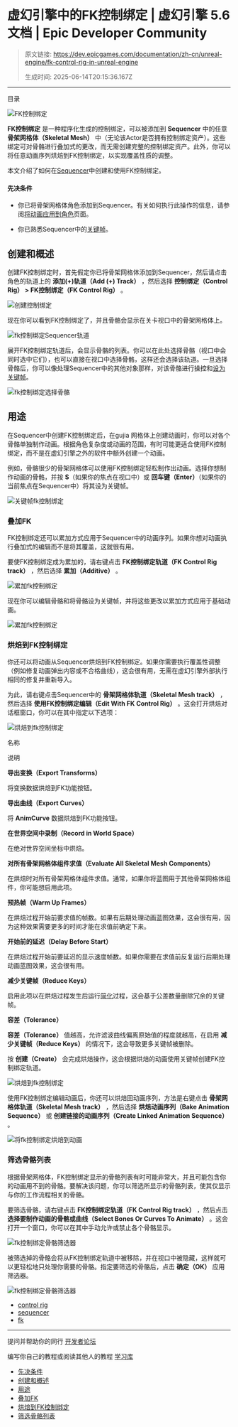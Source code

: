 # 虚幻引擎中的FK控制绑定 | 虚幻引擎 5.6 文档 | Epic Developer Community

> 原文链接: https://dev.epicgames.com/documentation/zh-cn/unreal-engine/fk-control-rig-in-unreal-engine
> 
> 生成时间: 2025-06-14T20:15:36.167Z

---

目录

![FK控制绑定](https://dev.epicgames.com/community/api/documentation/image/3562dbf8-d876-42d3-bd0c-8cc0a308cecc?resizing_type=fill&width=1920&height=335)

**FK控制绑定** 是一种程序化生成的控制绑定，可以被添加到 **Sequencer** 中的任意 **骨架网格体（Skeletal Mesh）** 中（无论该Actor是否拥有控制绑定资产）。这些绑定可对骨骼进行叠加式的更改，而无需创建完整的控制绑定资产。此外，你可以将任意动画序列烘焙到FK控制绑定，以实现覆盖性质的调整。

本文介绍了如何在[Sequencer](/documentation/zh-cn/unreal-engine/cinematics-and-movie-making-in-unreal-engine)中创建和使用FK控制绑定。

#### 先决条件

-   你已将骨架网格体角色添加到Sequencer。有关如何执行此操作的信息，请参阅[将动画应用到角色](/documentation/zh-cn/unreal-engine/how-to-add-cinematic-animation-to-a-character-in-unreal-engine)页面。
    
-   你已熟悉Sequencer中的[关键帧](/documentation/zh-cn/unreal-engine/creating-animation-keyframes-in-unreal-engine)。
    

## 创建和概述

创建FK控制绑定时，首先假定你已将骨架网格体添加到Sequencer，然后请点击角色的轨道上的 **添加(+)轨道（Add (+) Track）** ，然后选择 **控制绑定（Control Rig） > FK控制绑定（FK Control Rig）** 。

![创建控制绑定](https://d1iv7db44yhgxn.cloudfront.net/documentation/images/40ed58a6-385d-49ef-a197-e49850d9be0d/addfk1.png)

现在你可以看到FK控制绑定了，并且骨骼会显示在关卡视口中的骨架网格体上。

![fk控制绑定Sequencer轨道](https://d1iv7db44yhgxn.cloudfront.net/documentation/images/d277cf0b-68fe-46cd-8e74-69c50a4172bc/addfk2.png)

展开FK控制绑定轨道后，会显示骨骼的列表。你可以在此处选择骨骼（视口中会同时选中它们），也可以直接在视口中选择骨骼，这样还会选择该轨道。一旦选择骨骼后，你可以像处理Sequencer中的其他对象那样，对该骨骼进行操控和[设为关键帧](/documentation/zh-cn/unreal-engine/creating-animation-keyframes-in-unreal-engine)。

![fk控制绑定选择骨骼](https://d1iv7db44yhgxn.cloudfront.net/documentation/images/987ea6cc-ade5-43f0-b7a8-1efab1c40c24/fkoverview1.gif)

## 用途

在Sequencer中创建FK控制绑定后，在gujia 网格体上创建动画时，你可以对各个骨骼单独制作动画。根据角色复杂度或动画的范围，有时可能更适合使用FK控制绑定，而不是在虚幻引擎之外的软件中额外创建一个动画。

例如，骨骼很少的骨架网格体可以使用FK控制绑定轻松制作出动画。选择你想制作动画的骨骼，并按 **S**（如果你的焦点在视口中）或 **回车键（Enter）**（如果你的当前焦点在Sequencer中）将其设为关键帧。

![关键帧fk控制绑定](https://d1iv7db44yhgxn.cloudfront.net/documentation/images/01cc97c0-2697-4843-8d17-2eb9db734540/keyframe.gif)

### 叠加FK

FK控制绑定还可以累加方式应用于Sequencer中的动画序列。如果你想对动画执行叠加式的编辑而不是将其覆盖，这就很有用。

要使FK控制绑定成为累加的，请右键点击 **FK控制绑定轨道（FK Control Rig track）** ，然后选择 **累加（Additive）** 。

![累加fk控制绑定](https://d1iv7db44yhgxn.cloudfront.net/documentation/images/52bf8872-b2ed-438f-a68f-f4c25b26812d/additive1.gif)

现在你可以编辑骨骼和将骨骼设为关键帧，并将这些更改以累加方式应用于基础动画。

![累加fk控制绑定](https://d1iv7db44yhgxn.cloudfront.net/documentation/images/ed73cdad-dee7-4a6c-9db3-6eb8c541f729/additive2.gif)

### 烘焙到FK控制绑定

你还可以将动画从Sequencer烘焙到FK控制绑定。如果你需要执行覆盖性调整（例如修复动画弹出内容或不合格曲线），这会很有用，无需在虚幻引擎外部执行相同的修复并重新导入。

为此，请右键点击Sequencer中的 **骨架网格体轨道（Skeletal Mesh track）** ，然后选择 **使用FK控制绑定编辑（Edit With FK Control Rig）** 。这会打开烘焙对话框窗口，你可以在其中指定以下选项：

![烘焙到fk控制绑定](https://d1iv7db44yhgxn.cloudfront.net/documentation/images/052d6871-e325-40a1-b7d1-566065a9d01f/bake1.png)

名称

说明

**导出变换（Export Transforms）**

将变换数据烘焙到FK功能按钮。

**导出曲线（Export Curves）**

将 **AnimCurve** 数据烘焙到FK功能按钮。

**在世界空间中录制（Record in World Space）**

在绝对世界空间坐标中烘焙。

**对所有骨架网格体组件求值（Evaluate All Skeletal Mesh Components）**

在烘焙时对所有骨架网格体组件求值。通常，如果你将蓝图用于其他骨架网格体组件，你可能想启用此项。

**预热帧（Warm Up Frames）**

在烘焙过程开始前要求值的帧数。如果有后期处理动画蓝图效果，这会很有用，因为这种效果需要更多的时间才能在求值前确定下来。

**开始前的延迟（Delay Before Start）**

在烘焙过程开始前要延迟的显示速度帧数。如果你需要在求值前反复运行后期处理动画蓝图效果，这会很有用。

**减少关键帧（Reduce Keys）**

启用此项以在烘焙过程发生后运行[简化](/documentation/zh-cn/unreal-engine/animation-curve-editor-in-unreal-engine#%E7%AE%80%E5%8C%96)过程，这会基于公差数量删除冗余的关键帧。

**容差（Tolerance）**

**容差（Tolerance）** 值越高，允许滤波曲线偏离原始值的程度就越高，在启用 **减少关键帧（Reduce Keys）** 的情况下，这会导致更多关键帧被删除。

按 **创建（Create）** 会完成烘焙操作，这会根据烘焙的动画使用关键帧创建FK控制绑定轨道。

![烘焙到fk控制绑定](https://d1iv7db44yhgxn.cloudfront.net/documentation/images/95afdb16-7569-49a4-95eb-57736c150d30/bake2.gif)

使用FK控制绑定编辑动画后，你还可以烘焙回动画序列，方法是右键点击 **骨架网格体轨道（Skeletal Mesh track）** ，然后选择 **烘焙动画序列（Bake Animation Sequence）** 或 **创建链接的动画序列（Create Linked Animation Sequence）** 。

![将fk控制绑定烘焙到动画](https://d1iv7db44yhgxn.cloudfront.net/documentation/images/2c6ecf3e-0163-4a18-9aff-ff54ff0cd9c4/bake3.png)

### 筛选骨骼列表

根据骨架网格体，FK控制绑定显示的骨骼列表有时可能非常大，并且可能包含你的动画用不到的骨骼。要解决该问题，你可以筛选所显示的骨骼列表，使其仅显示与你的工作流程相关的骨骼。

要筛选骨骼，请右键点击 **FK控制绑定轨道（FK Control Rig track）** ，然后点击 **选择要制作动画的骨骼或曲线（Select Bones Or Curves To Animate）** 。这会打开一个窗口，你可以在其中手动允许或禁止各个骨骼显示。

![fk控制绑定骨骼筛选器](https://d1iv7db44yhgxn.cloudfront.net/documentation/images/0796feb9-8a78-437d-b92f-7eb4a1a1ad27/filter1.png)

被筛选掉的骨骼会将从FK控制绑定轨道中被移除，并在视口中被隐藏，这样就可以更轻松地只处理你需要的骨骼。指定要筛选的骨骼后，点击 **确定（OK）** 应用筛选器。

![fk控制绑定骨骼筛选器](https://d1iv7db44yhgxn.cloudfront.net/documentation/images/c7f0f49a-9838-4288-99ba-10bee16622c3/filter2.png)

-   [control rig](https://dev.epicgames.com/community/search?query=control%20rig)
-   [sequencer](https://dev.epicgames.com/community/search?query=sequencer)
-   [fk](https://dev.epicgames.com/community/search?query=fk)

* * *

提问并帮助你的同行 [开发者论坛](https://forums.unrealengine.com/categories?tag=unreal-engine)

编写你自己的教程或阅读其他人的教程 [学习库](https://dev.epicgames.com/community/unreal-engine/learning)

-   [先决条件](/documentation/zh-cn/unreal-engine/fk-control-rig-in-unreal-engine#%E5%85%88%E5%86%B3%E6%9D%A1%E4%BB%B6)
-   [创建和概述](/documentation/zh-cn/unreal-engine/fk-control-rig-in-unreal-engine#%E5%88%9B%E5%BB%BA%E5%92%8C%E6%A6%82%E8%BF%B0)
-   [用途](/documentation/zh-cn/unreal-engine/fk-control-rig-in-unreal-engine#%E7%94%A8%E9%80%94)
-   [叠加FK](/documentation/zh-cn/unreal-engine/fk-control-rig-in-unreal-engine#%E5%8F%A0%E5%8A%A0fk)
-   [烘焙到FK控制绑定](/documentation/zh-cn/unreal-engine/fk-control-rig-in-unreal-engine#%E7%83%98%E7%84%99%E5%88%B0fk%E6%8E%A7%E5%88%B6%E7%BB%91%E5%AE%9A)
-   [筛选骨骼列表](/documentation/zh-cn/unreal-engine/fk-control-rig-in-unreal-engine#%E7%AD%9B%E9%80%89%E9%AA%A8%E9%AA%BC%E5%88%97%E8%A1%A8)